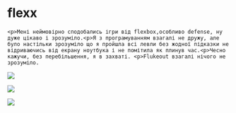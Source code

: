 # flexx
<!DOCTYPE html>    
<html lang="en">    
<head>    
    <meta charset="UTF-8">    
    <meta http-equiv="X-UA-Compatible" content="IE=edge">    
    <meta name="viewport" content="width=device-width, initial-scale=1.0">    
    <title>game</title>    
</head>    
<body>    
       
    <p>Мені неймовірно сподобались ігри від flexbox,особливо defense, ну дуже цікаво і зрозуміло.<p>Я з програмуванням взагалі не дружу, але було настільки зрозуміло що я пройшла всі левли без жодної підказки не відриваючись від екрану ноутбука і не помітила як плинув час.<p>Чесно кажучи, без перебільшення, я в захваті. <p>Flukeout взагалі нічого не зрозуміло.  
         
<p><img src="https://i.ibb.co/LRRqBm5/Photo-5291966344163606392-w-2-1.jpg"> 
  <p><img src="https://i.ibb.co/Jskhzr4/image.png"> 
 <p><img src="https://i.ibb.co/W0mQDGs/photo-5291966344163606487-w.jpg"> 
   
